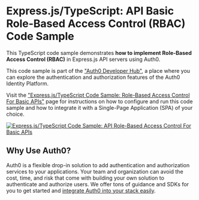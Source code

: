 # Express.js/TypeScript: API Basic Role-Based Access Control (RBAC) Code Sample

This TypeScript code sample demonstrates **how to implement Role-Based Access Control (RBAC)** in Express.js API servers using Auth0.

This code sample is part of the ["Auth0 Developer Hub"](https://auth0.com/developers/hub), a place where you can explore the authentication and authorization features of the Auth0 Identity Platform.

Visit the ["Express.js/TypeScript Code Sample: Role-Based Access Control For Basic APIs"](https://auth0.com/developers/hub/code-samples/api/express-typescript/basic-role-based-access-control) page for instructions on how to configure and run this code sample and how to integrate it with a Single-Page Application (SPA) of your choice.

[![Express.js/TypeScript Code Sample: API Role-Based Access Control For Basic APIs](https://cdn.auth0.com/blog/hub/code-samples/api/express-typescript/basic-role-based-access-control.png)](https://auth0.com/developers/hub/code-samples/api/express-typescript/basic-role-based-access-control)

## Why Use Auth0?

Auth0 is a flexible drop-in solution to add authentication and authorization services to your applications. Your team and organization can avoid the cost, time, and risk that come with building your own solution to authenticate and authorize users. We offer tons of guidance and SDKs for you to get started and [integrate Auth0 into your stack easily](https://auth0.com/developers/hub/code-samples/full-stack).
